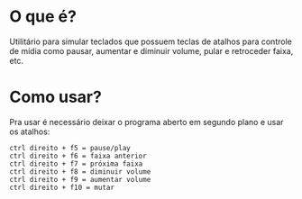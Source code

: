 # O que é?
Utilitário para simular teclados que possuem teclas de atalhos para controle de mídia como pausar, aumentar e diminuir volume, pular e retroceder faixa, etc.

# Como usar?
Pra usar é necessário deixar o programa aberto em segundo plano e usar os atalhos:

```
ctrl direito + f5 = pause/play
ctrl direito + f6 = faixa anterior
ctrl direito + f7 = próxima faixa
ctrl direito + f8 = diminuir volume
ctrl direito + f9 = aumentar volume
ctrl direito + f10 = mutar
```